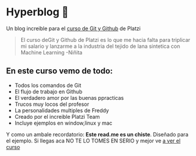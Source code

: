 # Hyperblog 💚
Un blog increible para el [curso de Git y Github](https://platzi.com/cursos/git-github/ "curso de Git y Github") de Platzi
>El curso deGit y Github de Platzi es lo que me hacia falta para triplicar mi salario y lanzarme a la industria del tejido de lana sintetica con Machine Learning
> -Niñita

## En este curso vemo de todo:
* Todos los comandos de Git
* El flujo de trabajo en Github
* El verdadero amor por las buenas ppracticas
* Trucos muy locos del profesor
* La personalidades multiples de Freddy
* Creado por el increible Platzi Team
* Incluye ejemplos en window,linux y mac

Y como un ambale recordatorio: **Este read.me es un chiste**. Diseñado para el ejemplo. Si llegas aca NO TE LO TOMES EN SERIO y mejor ve [a ver el curso](https://platzi.com/cursos/git-github/ "a ver el curso")
